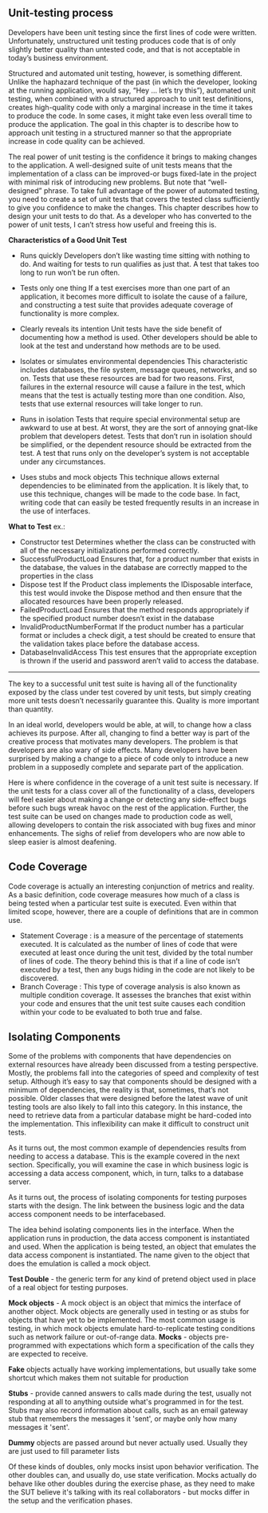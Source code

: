 Unit-testing process
---------------------------------

Developers have been unit testing since the first lines of code were written. Unfortunately, unstructured unit testing produces code that is of only slightly better quality than untested code, and that is not acceptable in today’s business environment.

Structured and automated unit testing, however, is something different. Unlike the haphazard technique of the past (in which the developer, looking at the running application, would say, “Hey … let’s try this”), automated unit testing, when combined with a structured approach to unit test definitions, creates high-quality code with only a marginal increase in the time it takes to produce the code. In some cases, it might take even less overall time to produce the application. The goal in this chapter is to describe how to approach unit testing in a structured manner so that the appropriate increase in code quality can be achieved.

The real power of unit testing is the confidence it brings to making changes to the application. A well-designed suite of unit tests means that the implementation of a class can be improved-or bugs fixed-late in the project with minimal risk of introducing new problems. But note that “well-designed” phrase. To take full advantage of the power of automated testing, you need to create a set of unit tests that covers the tested class sufficiently to give you confidence to make the changes. This chapter describes how to design your unit tests to do that. As a developer who has converted to the power of unit tests, I can’t stress how useful and freeing this is.

**Characteristics of a Good Unit Test**

  - Runs quickly   Developers don’t like wasting time sitting with nothing to do. And waiting for tests to run qualifies as just that. A test that takes too long to run won’t be run often.

  - Tests only one thing   If a test exercises more than one part of an application, it becomes more difficult to isolate the cause of a failure, and constructing a test suite that provides adequate coverage of functionality is more complex.

  - Clearly reveals its intention   Unit tests have the side benefit of documenting how a method is used. Other developers should be able to look at the test and understand how methods are to be used.

  - Isolates or simulates environmental dependencies   This characteristic includes databases, the file system, message queues, networks, and so on. Tests that use these resources are bad for two reasons. First, failures in the external resource will cause a failure in the test, which means that the test is actually testing more than one condition. Also, tests that use external resources will take longer to run.

  - Runs in isolation   Tests that require special environmental setup are awkward to use at best. At worst, they are the sort of annoying gnat-like problem that developers detest. Tests that don’t run in isolation should be simplified, or the dependent resource should be extracted from the test. A test that runs only on the developer’s system is not acceptable under any circumstances.

  - Uses stubs and mock objects   This technique allows external dependencies to be eliminated from the application. It is likely that, to use this technique, changes will be made to the code base. In fact, writing code that can easily be tested frequently results in an increase in the use of interfaces.

**What to Test**
ex.:
  - Constructor test   Determines whether the class can be constructed with all of the necessary initializations performed correctly.
  - SuccessfulProductLoad   Ensures that, for a product number that exists in the database, the values in the database are correctly mapped to the properties in the class
  - Dispose test   If the Product class implements the IDisposable interface, this test would invoke the Dispose method and then ensure that the allocated resources have been properly released.
  - FailedProductLoad   Ensures that the method responds appropriately if the specified product number doesn’t exist in the database
  - InvalidProductNumberFormat   If the product number has a particular format or includes a check digit, a test should be created to ensure that the validation takes place before the database access.
  - DatabaseInvalidAccess   This test ensures that the appropriate exception is thrown if the userid and password aren’t valid to access the database.

------------------------------------------------
The key to a successful unit test suite is having all of the functionality exposed by the class under test covered by unit tests, but simply creating more unit tests doesn’t necessarily guarantee this. Quality is more important than quantity. 

In an ideal world, developers would be able, at will, to change how a class achieves its purpose. After all, changing to find a better way is part of the creative process that motivates many developers. The problem is that developers are also wary of side effects. Many developers have been surprised by making a change to a piece of code only to introduce a new problem in a supposedly complete and separate part of the application.

Here is where confidence in the coverage of a unit test suite is necessary. If the unit tests for a class cover all of the functionality of a class, developers will feel easier about making a change or detecting any side-effect bugs before such bugs wreak havoc on the rest of the application. Further, the test suite can be used on changes made to production code as well, allowing developers to contain the risk associated with bug fixes and minor enhancements. The sighs of relief from developers who are now able to sleep easier is almost deafening.

Code Coverage
--------------------------
Code coverage is actually an interesting conjunction of metrics and reality. As a basic definition, code coverage measures how much of a class is being tested when a particular test suite is executed. Even within that limited scope, however, there are a couple of definitions that are in common use.

  - Statement Coverage : is a measure of the percentage of statements executed. It is calculated as the number of lines of code that were executed at least once during the unit test, divided by the total number of lines of code. The theory behind this is that if a line of code isn’t executed by a test, then any bugs hiding in the code are not likely to be discovered.
  - Branch Coverage : This type of coverage analysis is also known as multiple condition coverage. It assesses the branches that exist within your code and ensures that the unit test suite causes each condition within your code to be evaluated to both true and false.
  
Isolating Components
-------------------------------------
Some of the problems with components that have dependencies on external resources have already been discussed from a testing perspective. Mostly, the problems fall into the categories of speed and complexity of test setup. Although it’s easy to say that components should be designed with a minimum of dependencies, the reality is that, sometimes, that’s not possible. Older classes that were designed before the latest wave of unit testing tools are also likely to fall into this category. In this instance, the need to retrieve data from a particular database might be hard-coded into the implementation. This inflexibility can make it difficult to construct unit tests.

As it turns out, the most common example of dependencies results from needing to access a database. This is the example covered in the next section. Specifically, you will examine the case in which business logic is accessing a data access component, which, in turn, talks to a database server.

As it turns out, the process of isolating components for testing purposes starts with the design. The link between the business logic and the data access component needs to be interfacebased.

The idea behind isolating components lies in the interface. When the application runs in production, the data access component is instantiated and used. When the application is being tested, an object that emulates the data access component is instantiated. The name given to the object that does the emulation is called a mock object.

**Test Double** - the generic term for any kind of pretend object used in place of a real object for testing purposes.

**Mock objects** - A mock object is an object that mimics the interface of another object. Mock objects are generally used in testing or as stubs for objects that have yet to be implemented. The most common usage is testing, in which mock objects emulate hard-to-replicate testing conditions such as network failure or out-of-range data.
**Mocks** - objects pre-programmed with expectations which form a specification of the calls they are expected to receive.

**Fake** objects actually have working implementations, but usually take some shortcut which makes them not suitable for production
 
**Stubs** - provide canned answers to calls made during the test, usually not responding at all to anything outside what's programmed in for the test. Stubs may also record information about calls, such as an email gateway stub that remembers the messages it 'sent', or maybe only how many messages it 'sent'.
 
**Dummy** objects are passed around but never actually used. Usually they are just used to fill parameter lists

Of these kinds of doubles, only mocks insist upon behavior verification. The other doubles can, and usually do, use state verification. Mocks actually do behave like other doubles during the exercise phase, as they need to make the SUT believe it's talking with its real collaborators - but mocks differ in the setup and the verification phases.
  


